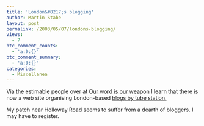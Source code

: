 ```yaml
---
title: 'London&#8217;s blogging'
author: Martin Stabe
layout: post
permalink: /2003/05/07/londons-blogging/
views:
  - 7
btc_comment_counts:
  - 'a:0:{}'
btc_comment_summary:
  - 'a:0:{}'
categories:
  - Miscellanea
---
```

Via the estimable people over at <a href="http://blog.ctrlbreak.co.uk/" target="_top">Our word is our weapon</a> I learn that there is now a web site organising London-based <a href="http://www.iamcal.com/misc/londonbloggers/" target="_top">blogs by tube station.</a> 

My patch near Holloway Road seems to suffer from a dearth of bloggers. I may have to register.
